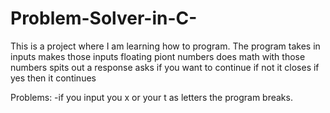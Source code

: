 # Problem-Solver-in-C-
This is  a project where I am learning how to program. 
The program takes in inputs
makes those inputs floating piont numbers
does math with those numbers
spits out a response
asks if you want to continue
if not it closes
if yes then it continues

Problems:
-if you input you x or your t as letters the program breaks.
